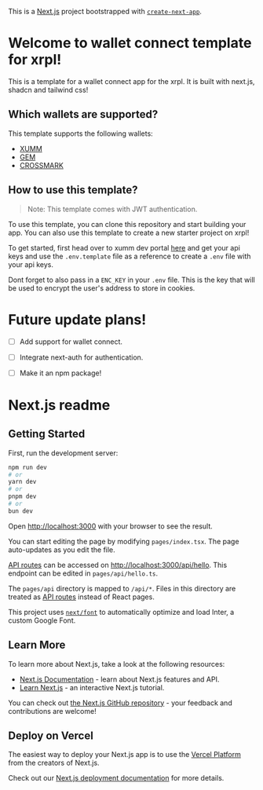This is a [Next.js](https://nextjs.org/) project bootstrapped with [`create-next-app`](https://github.com/vercel/next.js/tree/canary/packages/create-next-app).

# Welcome to wallet connect template for xrpl!

This is a template for a wallet connect app for the xrpl. It is built with next.js, shadcn and tailwind css!

## Which wallets are supported?

This template supports the following wallets:

- [XUMM](https://xumm.app/)  
- [GEM](https://gemwallet.app/)
- [CROSSMARK](https://crossmark.io/)

## How to use this template?
> Note: This template comes with JWT authentication.

To use this template, you can clone this repository and start building your app. You can also use this template to create a new starter project on xrpl!

To get started, first head over to xumm dev portal [here](https://apps.xumm.dev/) and get your api keys and use the `.env.template` file as a reference to create a `.env` file with your api keys.

Dont forget to also pass in a `ENC_KEY` in your `.env` file. This is the key that will be used to encrypt the user's address to store in cookies.

# Future update plans!

- [ ] Add support for wallet connect.
- [ ] Integrate next-auth for authentication.
- [ ] Make it an npm package!


# Next.js readme 

## Getting Started

First, run the development server:

```bash
npm run dev
# or
yarn dev
# or
pnpm dev
# or
bun dev
```

Open [http://localhost:3000](http://localhost:3000) with your browser to see the result.

You can start editing the page by modifying `pages/index.tsx`. The page auto-updates as you edit the file.

[API routes](https://nextjs.org/docs/api-routes/introduction) can be accessed on [http://localhost:3000/api/hello](http://localhost:3000/api/hello). This endpoint can be edited in `pages/api/hello.ts`.

The `pages/api` directory is mapped to `/api/*`. Files in this directory are treated as [API routes](https://nextjs.org/docs/api-routes/introduction) instead of React pages.

This project uses [`next/font`](https://nextjs.org/docs/basic-features/font-optimization) to automatically optimize and load Inter, a custom Google Font.

## Learn More

To learn more about Next.js, take a look at the following resources:

- [Next.js Documentation](https://nextjs.org/docs) - learn about Next.js features and API.
- [Learn Next.js](https://nextjs.org/learn) - an interactive Next.js tutorial.

You can check out [the Next.js GitHub repository](https://github.com/vercel/next.js/) - your feedback and contributions are welcome!

## Deploy on Vercel

The easiest way to deploy your Next.js app is to use the [Vercel Platform](https://vercel.com/new?utm_medium=default-template&filter=next.js&utm_source=create-next-app&utm_campaign=create-next-app-readme) from the creators of Next.js.

Check out our [Next.js deployment documentation](https://nextjs.org/docs/deployment) for more details.
